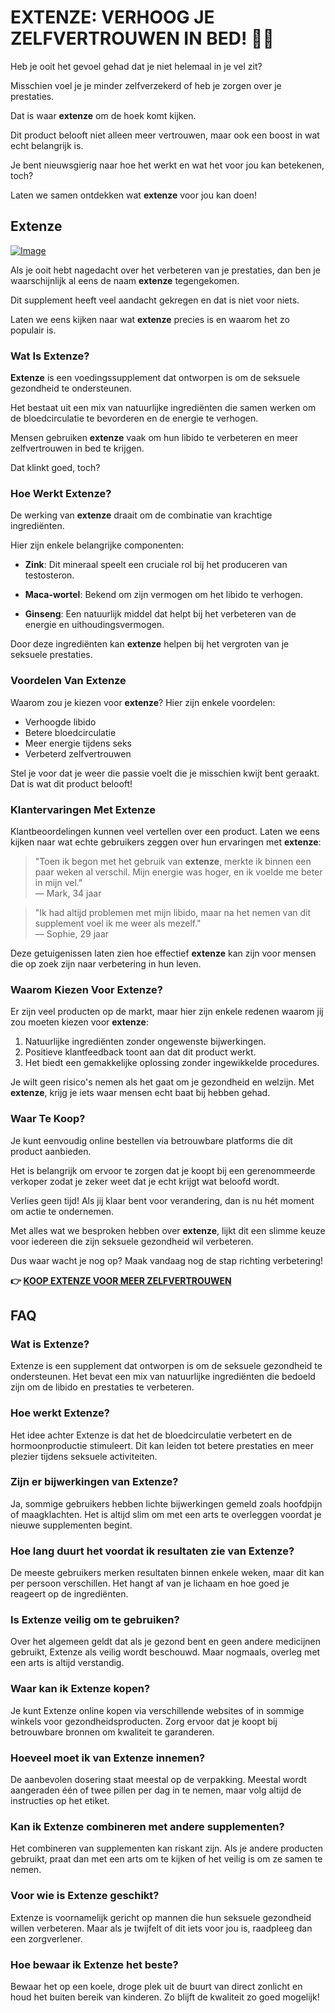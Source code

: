 # EXTENZE: VERHOOG JE ZELFVERTROUWEN IN BED! 💪✨

Heb je ooit het gevoel gehad dat je niet helemaal in je vel zit? 

Misschien voel je je minder zelfverzekerd of heb je zorgen over je prestaties. 

Dat is waar **extenze** om de hoek komt kijken. 

Dit product belooft niet alleen meer vertrouwen, maar ook een boost in wat echt belangrijk is. 

Je bent nieuwsgierig naar hoe het werkt en wat het voor jou kan betekenen, toch? 

Laten we samen ontdekken wat **extenze** voor jou kan doen!

## Extenze

[![Image](https://www2.sellhealth.com/53/extenze_300x250_11_13.jpg)](https://gchaffi.com/NJKU237i)

Als je ooit hebt nagedacht over het verbeteren van je prestaties, dan ben je waarschijnlijk al eens de naam **extenze** tegengekomen.

Dit supplement heeft veel aandacht gekregen en dat is niet voor niets.

Laten we eens kijken naar wat **extenze** precies is en waarom het zo populair is.

### Wat Is Extenze?

**Extenze** is een voedingssupplement dat ontworpen is om de seksuele gezondheid te ondersteunen. 

Het bestaat uit een mix van natuurlijke ingrediënten die samen werken om de bloedcirculatie te bevorderen en de energie te verhogen.

Mensen gebruiken **extenze** vaak om hun libido te verbeteren en meer zelfvertrouwen in bed te krijgen. 

Dat klinkt goed, toch?

### Hoe Werkt Extenze?

De werking van **extenze** draait om de combinatie van krachtige ingrediënten. 

Hier zijn enkele belangrijke componenten:

- **Zink**: Dit mineraal speelt een cruciale rol bij het produceren van testosteron.
  
- **Maca-wortel**: Bekend om zijn vermogen om het libido te verhogen.
  
- **Ginseng**: Een natuurlijk middel dat helpt bij het verbeteren van de energie en uithoudingsvermogen.

Door deze ingrediënten kan **extenze** helpen bij het vergroten van je seksuele prestaties. 

### Voordelen Van Extenze

Waarom zou je kiezen voor **extenze**? Hier zijn enkele voordelen:

- Verhoogde libido
- Betere bloedcirculatie
- Meer energie tijdens seks
- Verbeterd zelfvertrouwen

Stel je voor dat je weer die passie voelt die je misschien kwijt bent geraakt. Dat is wat dit product belooft!

### Klantervaringen Met Extenze

Klantbeoordelingen kunnen veel vertellen over een product. Laten we eens kijken naar wat echte gebruikers zeggen over hun ervaringen met **extenze**:

> "Toen ik begon met het gebruik van **extenze**, merkte ik binnen een paar weken al verschil. Mijn energie was hoger, en ik voelde me beter in mijn vel."  
> — Mark, 34 jaar

> "Ik had altijd problemen met mijn libido, maar na het nemen van dit supplement voel ik me weer als mezelf."  
> — Sophie, 29 jaar

Deze getuigenissen laten zien hoe effectief **extenze** kan zijn voor mensen die op zoek zijn naar verbetering in hun leven.

### Waarom Kiezen Voor Extenze?

Er zijn veel producten op de markt, maar hier zijn enkele redenen waarom jij zou moeten kiezen voor **extenze**:

1. Natuurlijke ingrediënten zonder ongewenste bijwerkingen.
2. Positieve klantfeedback toont aan dat dit product werkt.
3. Het biedt een gemakkelijke oplossing zonder ingewikkelde procedures.

Je wilt geen risico's nemen als het gaat om je gezondheid en welzijn. Met **extenze**, krijg je iets waar mensen echt baat bij hebben gehad.

### Waar Te Koop?

Je kunt eenvoudig online bestellen via betrouwbare platforms die dit product aanbieden. 

Het is belangrijk om ervoor te zorgen dat je koopt bij een gerenommeerde verkoper zodat je zeker weet dat je echt krijgt wat beloofd wordt.

Verlies geen tijd! Als jij klaar bent voor verandering, dan is nu hét moment om actie te ondernemen.

Met alles wat we besproken hebben over **extenze**, lijkt dit een slimme keuze voor iedereen die zijn seksuele gezondheid wil verbeteren.

Dus waar wacht je nog op? Maak vandaag nog de stap richting verbetering!



**👉 [KOOP EXTENZE VOOR MEER ZELFVERTROUWEN](https://gchaffi.com/NJKU237i)**

## FAQ

### Wat is Extenze?
Extenze is een supplement dat ontworpen is om de seksuele gezondheid te ondersteunen. Het bevat een mix van natuurlijke ingrediënten die bedoeld zijn om de libido en prestaties te verbeteren.

### Hoe werkt Extenze?
Het idee achter Extenze is dat het de bloedcirculatie verbetert en de hormoonproductie stimuleert. Dit kan leiden tot betere prestaties en meer plezier tijdens seksuele activiteiten.

### Zijn er bijwerkingen van Extenze?
Ja, sommige gebruikers hebben lichte bijwerkingen gemeld zoals hoofdpijn of maagklachten. Het is altijd slim om met een arts te overleggen voordat je nieuwe supplementen begint.

### Hoe lang duurt het voordat ik resultaten zie van Extenze?
De meeste gebruikers merken resultaten binnen enkele weken, maar dit kan per persoon verschillen. Het hangt af van je lichaam en hoe goed je reageert op de ingrediënten.

### Is Extenze veilig om te gebruiken?
Over het algemeen geldt dat als je gezond bent en geen andere medicijnen gebruikt, Extenze als veilig wordt beschouwd. Maar nogmaals, overleg met een arts is altijd verstandig.

### Waar kan ik Extenze kopen?
Je kunt Extenze online kopen via verschillende websites of in sommige winkels voor gezondheidsproducten. Zorg ervoor dat je koopt bij betrouwbare bronnen om kwaliteit te garanderen.

### Hoeveel moet ik van Extenze innemen?
De aanbevolen dosering staat meestal op de verpakking. Meestal wordt aangeraden één of twee pillen per dag in te nemen, maar volg altijd de instructies op het etiket.

### Kan ik Extenze combineren met andere supplementen?
Het combineren van supplementen kan riskant zijn. Als je andere producten gebruikt, praat dan met een arts om te kijken of het veilig is om ze samen te nemen.

### Voor wie is Extenze geschikt?
Extenze is voornamelijk gericht op mannen die hun seksuele gezondheid willen verbeteren. Maar als je twijfelt of dit iets voor jou is, raadpleeg dan een zorgverlener.

### Hoe bewaar ik Extenze het beste?
Bewaar het op een koele, droge plek uit de buurt van direct zonlicht en houd het buiten bereik van kinderen. Zo blijft de kwaliteit zo goed mogelijk!
